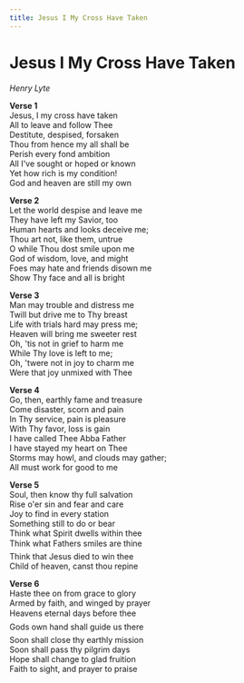 ```yaml
---
title: Jesus I My Cross Have Taken  
---
```


# Jesus I My Cross Have Taken  
  
_Henry Lyte_  
  
**Verse 1**  
Jesus, I my cross have taken  
All to leave and follow Thee  
Destitute, despised, forsaken  
Thou from hence my all shall be  
Perish every fond ambition  
All I've sought or hoped or known  
Yet how rich is my condition!  
God and heaven are still my own  
  
**Verse 2**  
Let the world despise and leave me  
They have left my Savior, too  
Human hearts and looks deceive me;  
Thou art not, like them, untrue  
O while Thou dost smile upon me  
God of wisdom, love, and might  
Foes may hate and friends disown me  
Show Thy face and all is bright  
  
**Verse 3**  
Man may trouble and distress me  
Twill but drive me to Thy breast  
Life with trials hard may press me;  
Heaven will bring me sweeter rest  
Oh, 'tis not in grief to harm me  
While Thy love is left to me;  
Oh, 'twere not in joy to charm me  
Were that joy unmixed with Thee  
  
**Verse 4**  
Go, then, earthly fame and treasure  
Come disaster, scorn and pain  
In Thy service, pain is pleasure  
With Thy favor, loss is gain  
I have called Thee Abba Father  
I have stayed my heart on Thee  
Storms may howl, and clouds may gather;  
All must work for good to me  
  
**Verse 5**  
Soul, then know thy full salvation  
Rise o'er sin and fear and care  
Joy to find in every station  
Something still to do or bear  
Think what Spirit dwells within thee  
Think what Fathers smiles are thine  
Think that Jesus died to win thee  
Child of heaven, canst thou repine  
  
**Verse 6**  
Haste thee on from grace to glory  
Armed by faith, and winged by prayer  
Heavens eternal days before thee  
Gods own hand shall guide us there  
Soon shall close thy earthly mission  
Soon shall pass thy pilgrim days  
Hope shall change to glad fruition  
Faith to sight, and prayer to praise  